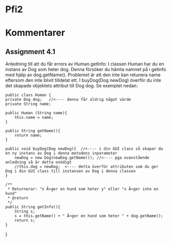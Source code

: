 # Pfi2

Kommentarer
 =======
 
 Assignment 4.1
 -----------
 
 Anledning till att du får errors av Human.getInfo:
 I classen Human har du en instans av Dog som heter dog. 
 Denna försöker du hämta namnet på i getinfo med hjälp av dog.getName().
 Problemet är att den inte kan retunera name eftersom den inte blivit tilldelat ett.
 I buyDog(Dog newDog) överför du inte det skapade objektets attribut till Dog dog.
 Se exemplet nedan:

	public class Human {
	private Dog dog;   //<---- denna får aldrig något värde
	private String name;
	
	public Human (String name){
		this.name = name;
	}
	
	public String getName(){
		return name;
	}
	
	public void buyDog(Dog newDog){  //<---- i din GUI class så skapar du en ny instans av Dog i denna metodens inparameter
		newDog = new Dog(newDog.getName()); //<---- pga ovanstående anledning så är detta onödigt
		//this.dog = newDog;  <---- detta överför attributen som du ger Dog i din GUI class till instansen av Dog i denna classen
	}
	
	/** 
	 * Returnerar: "x Ã¤ger en hund som heter y" eller "x Ã¤ger inte en hund"
	 * @return
	 */
	public String getInfo(){
		String s;
		s = this.getName() + " Ã¤ger en hund som heter " + dog.getName();
		return s;
	}
}
